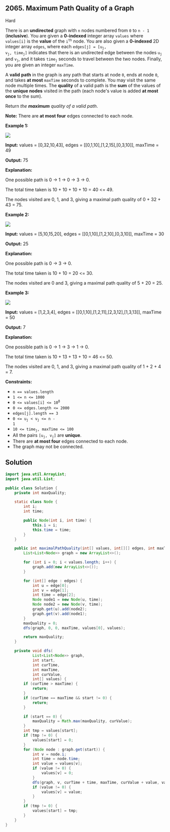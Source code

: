 ## 2065\. Maximum Path Quality of a Graph

Hard

There is an **undirected** graph with `n` nodes numbered from `0` to `n - 1` (**inclusive**). You are given a **0-indexed** integer array `values` where `values[i]` is the **value** of the <code>i<sup>th</sup></code> node. You are also given a **0-indexed** 2D integer array `edges`, where each <code>edges[j] = [u<sub>j</sub>, v<sub>j</sub>, time<sub>j</sub>]</code> indicates that there is an undirected edge between the nodes <code>u<sub>j</sub></code> and <code>v<sub>j</sub></code>, and it takes <code>time<sub>j</sub></code> seconds to travel between the two nodes. Finally, you are given an integer `maxTime`.

A **valid** **path** in the graph is any path that starts at node `0`, ends at node `0`, and takes **at most** `maxTime` seconds to complete. You may visit the same node multiple times. The **quality** of a valid path is the **sum** of the values of the **unique nodes** visited in the path (each node's value is added **at most once** to the sum).

Return _the **maximum** quality of a valid path_.

**Note:** There are **at most four** edges connected to each node.

**Example 1:**

![](https://assets.leetcode.com/uploads/2021/10/19/ex1drawio.png)

**Input:** values = [0,32,10,43], edges = [[0,1,10],[1,2,15],[0,3,10]], maxTime = 49

**Output:** 75

**Explanation:** 

One possible path is 0 -> 1 -> 0 -> 3 -> 0.

The total time taken is 10 + 10 + 10 + 10 = 40 <= 49. 

The nodes visited are 0, 1, and 3, giving a maximal path quality of 0 + 32 + 43 = 75.

**Example 2:**

![](https://assets.leetcode.com/uploads/2021/10/19/ex2drawio.png)

**Input:** values = [5,10,15,20], edges = [[0,1,10],[1,2,10],[0,3,10]], maxTime = 30

**Output:** 25

**Explanation:**

One possible path is 0 -> 3 -> 0. 

The total time taken is 10 + 10 = 20 <= 30.

The nodes visited are 0 and 3, giving a maximal path quality of 5 + 20 = 25.

**Example 3:**

![](https://assets.leetcode.com/uploads/2021/10/19/ex31drawio.png)

**Input:** values = [1,2,3,4], edges = [[0,1,10],[1,2,11],[2,3,12],[1,3,13]], maxTime = 50

**Output:** 7

**Explanation:** 

One possible path is 0 -> 1 -> 3 -> 1 -> 0. 

The total time taken is 10 + 13 + 13 + 10 = 46 <= 50. 

The nodes visited are 0, 1, and 3, giving a maximal path quality of 1 + 2 + 4 = 7.

**Constraints:**

*   `n == values.length`
*   `1 <= n <= 1000`
*   <code>0 <= values[i] <= 10<sup>8</sup></code>
*   `0 <= edges.length <= 2000`
*   `edges[j].length == 3`
*   <code>0 <= u<sub>j</sub> < v<sub>j</sub> <= n - 1</code>
*   <code>10 <= time<sub>j</sub>, maxTime <= 100</code>
*   All the pairs <code>[u<sub>j</sub>, v<sub>j</sub>]</code> are **unique**.
*   There are **at most four** edges connected to each node.
*   The graph may not be connected.

## Solution

```java
import java.util.ArrayList;
import java.util.List;

public class Solution {
    private int maxQuality;

    static class Node {
        int i;
        int time;

        public Node(int i, int time) {
            this.i = i;
            this.time = time;
        }
    }

    public int maximalPathQuality(int[] values, int[][] edges, int maxTime) {
        List<List<Node>> graph = new ArrayList<>();

        for (int i = 0; i < values.length; i++) {
            graph.add(new ArrayList<>());
        }

        for (int[] edge : edges) {
            int u = edge[0];
            int v = edge[1];
            int time = edge[2];
            Node node1 = new Node(u, time);
            Node node2 = new Node(v, time);
            graph.get(u).add(node2);
            graph.get(v).add(node1);
        }
        maxQuality = 0;
        dfs(graph, 0, 0, maxTime, values[0], values);

        return maxQuality;
    }

    private void dfs(
            List<List<Node>> graph,
            int start,
            int curTime,
            int maxTime,
            int curValue,
            int[] values) {
        if (curTime > maxTime) {
            return;
        }
        if (curTime == maxTime && start != 0) {
            return;
        }

        if (start == 0) {
            maxQuality = Math.max(maxQuality, curValue);
        }
        int tmp = values[start];
        if (tmp != 0) {
            values[start] = 0;
        }
        for (Node node : graph.get(start)) {
            int v = node.i;
            int time = node.time;
            int value = values[v];
            if (value != 0) {
                values[v] = 0;
            }
            dfs(graph, v, curTime + time, maxTime, curValue + value, values);
            if (value != 0) {
                values[v] = value;
            }
        }
        if (tmp != 0) {
            values[start] = tmp;
        }
    }
}
```